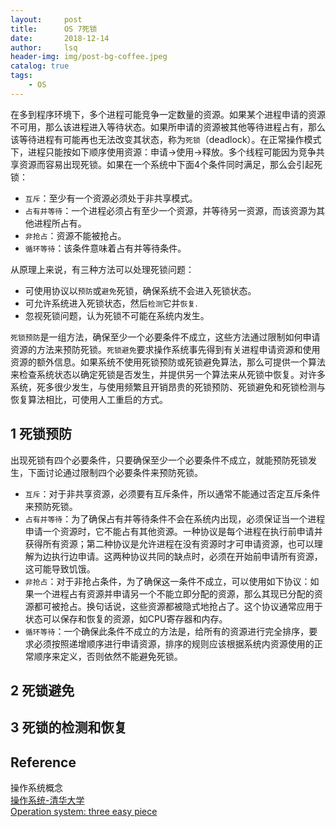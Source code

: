 ```yaml
---
layout:     post
title:      OS 7死锁        
date:       2018-12-14   
author:     lsq    
header-img: img/post-bg-coffee.jpeg
catalog: true
tags:
    - OS
---
```


在多到程序环境下，多个进程可能竞争一定数量的资源。如果某个进程申请的资源不可用，那么该进程进入等待状态。如果所申请的资源被其他等待进程占有，那么该等待进程有可能再也无法改变其状态，称为`死锁`（deadlock）。在正常操作模式下，进程只能按如下顺序使用资源：申请->使用->释放。多个线程可能因为竞争共享资源而容易出现死锁。如果在一个系统中下面4个条件同时满足，那么会引起死锁：

- `互斥`：至少有一个资源必须处于非共享模式。
- `占有并等待`：一个进程必须占有至少一个资源，并等待另一资源，而该资源为其他进程所占有。
- `非抢占`：资源不能被抢占。
- `循环等待`：该条件意味着占有并等待条件。

从原理上来说，有三种方法可以处理死锁问题：
- 可使用协议以`预防`或`避免`死锁，确保系统不会进入死锁状态。
- 可允许系统进入死锁状态，然后`检测`它并`恢复`.
- 忽视死锁问题，认为死锁不可能在系统内发生。

`死锁预防`是一组方法，确保至少一个必要条件不成立，这些方法通过限制如何申请资源的方法来预防死锁。`死锁避免`要求操作系统事先得到有关进程申请资源和使用资源的额外信息。如果系统不使用死锁预防或死锁避免算法，那么可提供一个算法来检查系统状态以确定死锁是否发生，并提供另一个算法来从死锁中恢复。对许多系统，死多很少发生，与使用频繁且开销昂贵的死锁预防、死锁避免和死锁检测与恢复算法相比，可使用人工重启的方式。

## 1 死锁预防
出现死锁有四个必要条件，只要确保至少一个必要条件不成立，就能预防死锁发生，下面讨论通过限制四个必要条件来预防死锁。
- `互斥`：对于非共享资源，必须要有互斥条件，所以通常不能通过否定互斥条件来预防死锁。
- `占有并等待`：为了确保占有并等待条件不会在系统内出现，必须保证当一个进程申请一个资源时，它不能占有其他资源。一种协议是每个进程在执行前申请并获得所有资源；第二种协议是允许进程在没有资源时才可申请资源，也可以理解为边执行边申请。这两种协议共同的缺点时，必须在开始前申请所有资源，这可能导致饥饿。
- `非抢占`：对于非抢占条件，为了确保这一条件不成立，可以使用如下协议：如果一个进程占有资源并申请另一个不能立即分配的资源，那么其现已分配的资源都可被抢占。换句话说，这些资源都被隐式地抢占了。这个协议通常应用于状态可以保存和恢复的资源，如CPU寄存器和内存。
- `循环等待`：一个确保此条件不成立的方法是，给所有的资源进行完全排序，要求必须按照递增顺序进行申请资源，排序的规则应该根据系统内资源使用的正常顺序来定义，否则依然不能避免死锁。

## 2 死锁避免


## 3 死锁的检测和恢复


## Reference
操作系统概念    
[操作系统-清华大学](http://os.cs.tsinghua.edu.cn/oscourse/OS2017spring)  
[Operation system: three easy piece](http://pages.cs.wisc.edu/~remzi/OSTEP/) 
